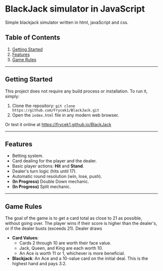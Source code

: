 # BlackJack simulator in JavaScript
Simple blackjack simulator written in html, javaScript and css.

## Table of Contents
1. [Getting Started](#getting-started)
2. [Features](#features)
3. [Game Rules](#game-rules)

---
## Getting Started
This project does not require any build process or installation. To run it, simply:
1.  Clone the repository: `git clone https://github.com/Frycek1/BlackJack.git`
2.  Open the `index.html` file in any modern web browser.

Or test it online at https://frycek1.github.io/BlackJack

---
## Features
- Betting system.
- Card dealing for the player and the dealer.
- Basic player actions: **Hit** and **Stand**.
- Dealer's turn logic (hits until 17).
- Automatic round resolution (win, lose, push).
- **(In Progress)** Double Down mechanic.
- **(In Progress)** Split mechanic.

---
## Game Rules
The goal of the game is to get a card total as close to 21 as possible, without going over. The player wins if their score is higher than the dealer's, or if the dealer busts (exceeds 21). Dealer draws 

* **Card Values**:
    * Cards 2 through 10 are worth their face value.
    * Jack, Queen, and King are each worth 10.
    * An Ace is worth 11 or 1, whichever is more beneficial.
* **Blackjack**: An Ace and a 10-value card on the initial deal. This is the highest hand and pays 3:2.
